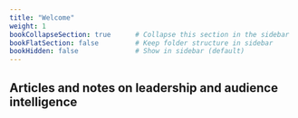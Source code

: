 ```yaml
---
title: "Welcome"
weight: 1
bookCollapseSection: true      # Collapse this section in the sidebar
bookFlatSection: false         # Keep folder structure in sidebar
bookHidden: false              # Show in sidebar (default)
---
```


## Articles and notes on leadership and audience intelligence
